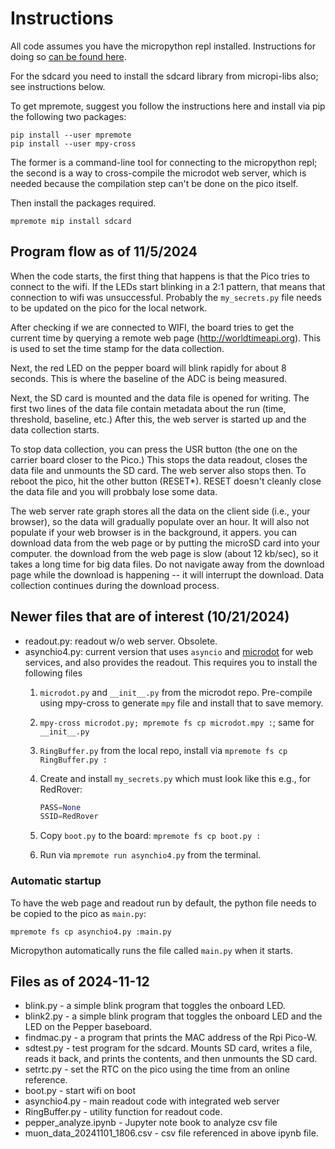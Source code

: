 # Instructions

All code assumes you have the micropython repl installed. Instructions for doing so [can be found here](https://www.raspberrypi.com/documentation/microcontrollers/micropython.html).

For the sdcard you need to install the sdcard library from micropi-libs also; see instructions below.

To get mpremote, suggest you follow the instructions here and install via pip the following two packages:

```shell
pip install --user mpremote
pip install --user mpy-cross
```

The former is a command-line tool for connecting to the micropython repl; the second is a way to cross-compile the microdot web server, which is needed because the compilation step can't be done on the pico itself.

Then install the packages required.

```shell
mpremote mip install sdcard 
```

## Program flow as of 11/5/2024

When the code starts, the first thing that happens is that the Pico tries to connect to the wifi. If the LEDs start blinking in a 2:1 pattern, that means that connection to wifi was unsuccessful. Probably the `my_secrets.py` file needs to be updated on the pico for the local network.

After checking if we are connected to WIFI, the board tries to get the current time by querying a remote web page (http://worldtimeapi.org). This is used to set the time stamp for the data collection.

Next, the red LED on the pepper board will blink rapidly for about 8 seconds. This is where the baseline of the ADC is being measured.

Next, the SD card is mounted and the data file is opened for writing. The first two lines of the data file contain metadata about the run (time, threshold, baseline, etc.) After this, the web server is started up and the data collection starts.

To stop data collection, you can press the USR button (the one on the carrier board closer to the Pico.) This stops the data readout, closes the data file and unmounts the SD card. The web server also stops then. To reboot the pico, hit the other button (RESET*). RESET doesn't cleanly close the data file and you will probbaly lose some data.

The web server rate graph stores all the data on the client side (i.e., your browser), so the data will gradually populate over an hour. It will also not populate if your web browser is in the background, it appers. you can download data from the web page or by putting the microSD card into your computer. the download from the web page is slow (about 12 kb/sec), so it takes a long time for big data files. Do not navigate away from the download page while the download is happening -- it will interrupt the download. Data collection continues during the download process.


## Newer files that are of interest (10/21/2024)

- readout.py: readout w/o web server. Obsolete.
- asynchio4.py: current version that uses `asyncio` and [microdot](https://microdot.readthedocs.io/en/latest) for web services, and also provides the readout. This requires you to install the following files
    1. `microdot.py` and `__init__.py` from the microdot repo. Pre-compile using mpy-cross to generate `mpy` file and install that to save memory.
    1. `mpy-cross microdot.py; mpremote fs cp microdot.mpy :`; same for `__init__.py`
    1. `RingBuffer.py` from the local repo, install via `mpremote fs cp RingBuffer.py :`
    1. Create and install `my_secrets.py` which must look like this e.g., for RedRover:

        ```python
        PASS=None
        SSID=RedRover
        ```

    1. Copy `boot.py` to the board: `mpremote fs cp boot.py :`
    1. Run via `mpremote run asynchio4.py` from the terminal.

### Automatic startup

To have the web page and readout run by default, the python file needs to be copied to the pico as `main.py`:

```shell
mpremote fs cp asynchio4.py :main.py
```

Micropython automatically runs the file called `main.py` when it starts.

## Files as of 2024-11-12

- blink.py - a simple blink program that toggles the onboard LED.
- blink2.py - a simple blink program that toggles the onboard LED and the LED on the Pepper baseboard.
- findmac.py - a program that prints the MAC address of the Rpi Pico-W.
- sdtest.py - test program for the sdcard. Mounts SD card, writes a file, reads it back, and prints the contents, and then unmounts the SD card.
- setrtc.py - set the RTC on the pico using the time from an online reference.
- boot.py - start wifi on boot
- asynchio4.py - main readout code with integrated web server
- RingBuffer.py - utility function for readout code.
- pepper_analyze.ipynb - Jupyter note book to analyze csv file
- muon_data_20241101_1806.csv - csv file referenced in above ipynb file.